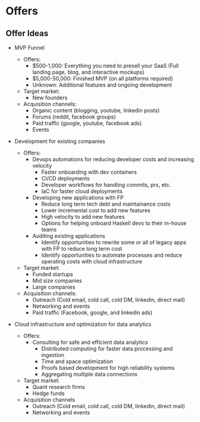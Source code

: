 # Offers

## Offer Ideas

- MVP Funnel
  - Offers: 
    - $500-1,000: Everything you need to presell your SaaS (Full landing page, blog, and interactive mockups)
    - $5,000-50,000: Finished MVP (on all platforms required)
    - Unknown: Additional features and ongoing development
  - Target market:
    - New founders
  - Acquisition channels:
    - Organic content (blogging, youtube, linkedin posts)
    - Forums (reddit, facebook groups)
    - Paid traffic (google, youtube, facebook ads)
    - Events

- Development for existing companies
  - Offers:
    - Devops automations for reducing developer costs and increasing velocity
      - Faster onboarding with dev containers
      - CI/CD deployments
      - Developer workflows for handling commits, prs, etc.
      - IaC for faster cloud deployments
    - Developing new applications with FP
      - Reduce long term tech debt and maintainance costs
      - Lower incremental cost to add new features
      - High velocity to add new features
      - Options for helping onboard Haskell devs to their in-house teams
    - Auditing existing applications
      - Identify opportunities to rewrite some or all of legacy apps with FP to reduce long term cost
      - Identify opportunities to automate processes and reduce operating costs with cloud infrastructure
  - Target market:
    - Funded startups
    - Mid size companies
    - Large companies
  - Acquisition channels:
    - Outreach (Cold email, cold call, cold DM, linkedin, direct mail)
    - Networking and events
    - Paid traffic (Facebook, google, and linkedin ads)

- Cloud infrastructure and optimization for data analytics
  - Offers:
    - Consulting for safe and efficient data analytics
      - Distributed computing for faster data processing and ingestion
      - Time and space optimization
      - Proofs based development for high reliability systems
      - Aggregating multiple data connections
  - Target market:
    - Quant research firms
    - Hedge funds
  - Acquisition channels
    -  Outreach (Cold email, cold call, cold DM, linkedin, direct mail)
    -  Networking and events
 

